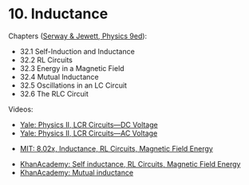 # 10. Inductance

Chapters ([Serway & Jewett, Physics 9ed](https://annas-archive.org/md5/076b2e7e2084a32914bcb8ca29d04f4d)):
- 32.1 Self-Induction and Inductance
- 32.2 RL Circuits
- 32.3 Energy in a Magnetic Field
- 32.4 Mutual Inductance
- 32.5 Oscillations in an LC Circuit
- 32.6 The RLC Circuit

Videos:
- [Yale: Physics II, LCR Circuits—DC Voltage](https://www.youtube.com/watch?v=FYDLG_A2P1I&list=PLD07B2225BB40E582)
- [Yale: Physics II, LCR Circuits—AC Voltage](https://www.youtube.com/watch?v=cS83YUpcEsY&list=PLD07B2225BB40E582)
<!---->
- [MIT: 8.02x, Inductance, RL Circuits, Magnetic Field Energy](https://www.youtube.com/watch?v=t2micky_3uI&list=PLyQSN7X0ro2314mKyUiOILaOC2hk6Pc3j)
<!---->
- [KhanAcademy: Self inductance, RL Circuits, Magnetic Field Energy](https://www.khanacademy.org/science/in-in-class-12th-physics-india/in-in-electromagnetic-induction/x51bd77206da864f3:self-inductance/e/self-inductance)
- [KhanAcademy: Mutual inductance](https://www.khanacademy.org/science/in-in-class-12th-physics-india/in-in-electromagnetic-induction/x51bd77206da864f3:mutual-inductance/v/mutual-induction-inductance)
